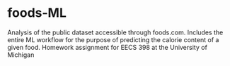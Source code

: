 # foods-ML
Analysis of the public dataset accessible through foods.com. Includes the entire ML workflow for the purpose of predicting the calorie content of a given food. Homework assignment for EECS 398 at the University of Michigan
